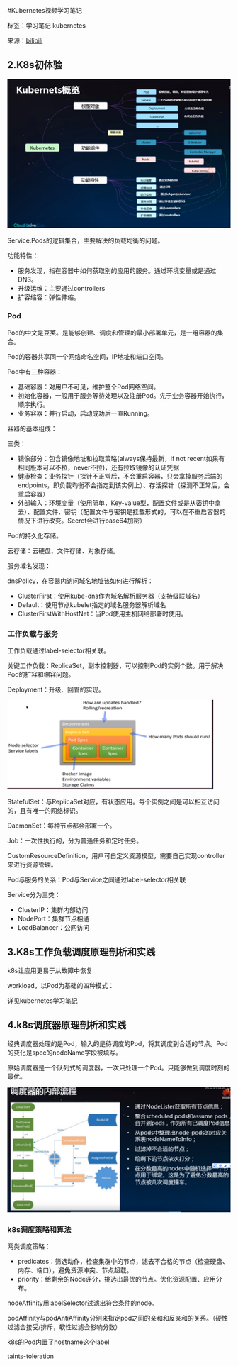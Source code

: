 #Kubernetes视频学习笔记

标签：学习笔记 kubernetes

来源：[bilibili](https://www.bilibili.com/video/av40743487/?p=2)

## 2.K8s初体验

![架构](img/Kubernetes_structure.png)

Service:Pods的逻辑集合，主要解决的负载均衡的问题。

功能特性：

* 服务发现，指在容器中如何获取别的应用的服务。通过环境变量或是通过DNS。
* 升级运维：主要通过controllers
* 扩容缩容：弹性伸缩。

### Pod

Pod的中文是豆荚。是能够创建、调度和管理的最小部署单元，是一组容器的集合。

Pod的容器共享同一个网络命名空间，IP地址和端口空间。

Pod中有三种容器：

* 基础容器：对用户不可见，维护整个Pod网络空间。
* 初始化容器，一般用于服务等待处理以及注册Pod。先于业务容器开始执行，顺序执行。
* 业务容器：并行启动，启动成功后一直Running。

容器的基本组成：

三类：

* 镜像部分：包含镜像地址和拉取策略(always保持最新，if not recent如果有相同版本可以不拉，never不拉)，还有拉取镜像的认证凭据
* 健康检查：业务探针（探针不正常后，不会重启容器，只会拿掉服务后端的endpoints，即负载均衡不会指定到该实例上）、存活探针（探测不正常后，会重启容器）
* 外部输入：环境变量（使用简单，Key-value型，配置文件或是从密钥中拿去）、配置文件、密钥（配置文件与密钥是挂载形式的，可以在不重启容器的情况下进行改变。Secret会进行base64加密）

Pod的持久化存储。

云存储：云硬盘、文件存储、对象存储。

服务域名发现：

dnsPolicy，在容器内访问域名地址该如何进行解析：

* ClusterFirst：使用kube-dns作为域名解析服务器（支持级联域名）
* Default：使用节点kubelet指定的域名服务器解析域名
* ClusterFirstWithHostNet：当Pod使用主机网络部署时使用。

### 工作负载与服务

工作负载通过label-selector相关联。

关键工作负载：ReplicaSet，副本控制器，可以控制Pod的实例个数。用于解决Pod的扩容和缩容问题。

Deployment：升级、回管的实现。

![Deployment](img/Deployment_structure.png)

StatefulSet：与ReplicaSet对应，有状态应用。每个实例之间是可以相互访问的，且有唯一的网络标识。

DaemonSet：每种节点都会部署一个。

Job：一次性执行的，分为普通任务和定时任务。

CustomResourceDefinition，用户可自定义资源模型，需要自己实现controller来进行资源管理。

Pod与服务的关系：Pod与Service之间通过label-selector相关联

Service分为三类：

* ClusterIP：集群内部访问
* NodePort：集群节点相通
* LoadBalancer：公网访问

## 3.K8s工作负载调度原理剖析和实践

k8s让应用更易于从故障中恢复

workload，以Pod为基础的四种模式：

详见kubernetes学习笔记

## 4.k8s调度器原理剖析和实践

经典调度器处理的是Pod，输入的是待调度的Pod，将其调度到合适的节点。Pod的变化是spec的nodeName字段被填写。

原始调度器是一个队列式的调度器，一次只处理一个Pod。只能够做到调度时刻的最优。

![调度器内部流程](img/调度器内部流程.png)

### k8s调度策略和算法

两类调度策略：

* predicates：筛选动作，检查集群中的节点，滤去不合格的节点（检查硬盘、内存、端口），避免资源冲突、节点超载。
* priority：给剩余的Node评分，挑选出最优的节点。优化资源配置、应用分布。

 nodeAffinity用labelSelector过滤出符合条件的node。

 podAffinity与podAntiAffinity分别来指定pod之间的亲和和反亲和的关系。（硬性过滤会接受/排斥，软性过滤会影响分数）

 k8s的Pod内置了hostname这个label

 taints-toleration